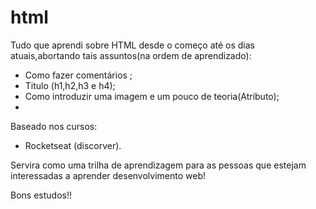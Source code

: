 # html

Tudo que aprendi sobre HTML desde o começo até os dias atuais,abortando tais assuntos(na ordem de aprendizado):

- Como fazer comentários ;
- Titulo (h1,h2,h3 e h4);
- Como introduzir uma imagem e um pouco de teoria(Atributo);
- 


Baseado nos cursos:

- Rocketseat (discorver).



Servira como uma trilha de aprendizagem para as pessoas que estejam interessadas a aprender desenvolvimento web!

Bons estudos!!
